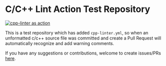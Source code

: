 # C/C++ Lint Action Test Repository

[![cpp-linter as action](https://github.com/cpp-linter/test-cpp-linter-action/actions/workflows/cpp-lint-action.yml/badge.svg)](https://github.com/cpp-linter/test-cpp-linter-action/actions/workflows/cpp-lint-action.yml) 
<!-- [![cpp-linter as pkg](https://github.com/cpp-linter/test-cpp-linter-action/actions/workflows/cpp-lint-package.yml/badge.svg)](https://github.com/cpp-linter/test-cpp-linter-action/actions/workflows/cpp-lint-package.yml) -->

This is a test repository which has added `cpp-linter.yml`, so when an unformatted c/c++ source file was committed and create a Pull Request will automatically recognize and add warning comments.

If you have any suggestions or contributions, welcome to create issues/PRs [here](https://github.com/cpp-linter/cpp-linter-action).
